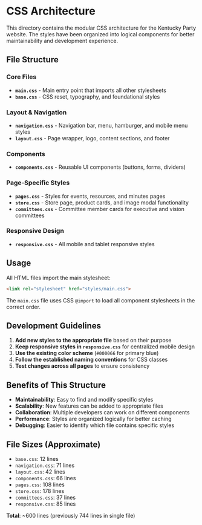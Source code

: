 # CSS Architecture

This directory contains the modular CSS architecture for the Kentucky Party website. The styles have been organized into logical components for better maintainability and development experience.

## File Structure

### Core Files
- **`main.css`** - Main entry point that imports all other stylesheets
- **`base.css`** - CSS reset, typography, and foundational styles

### Layout & Navigation
- **`navigation.css`** - Navigation bar, menu, hamburger, and mobile menu styles
- **`layout.css`** - Page wrapper, logo, content sections, and footer

### Components
- **`components.css`** - Reusable UI components (buttons, forms, dividers)

### Page-Specific Styles
- **`pages.css`** - Styles for events, resources, and minutes pages
- **`store.css`** - Store page, product cards, and image modal functionality
- **`committees.css`** - Committee member cards for executive and vision committees

### Responsive Design
- **`responsive.css`** - All mobile and tablet responsive styles

## Usage

All HTML files import the main stylesheet:
```html
<link rel="stylesheet" href="styles/main.css">
```

The `main.css` file uses CSS `@import` to load all component stylesheets in the correct order.

## Development Guidelines

1. **Add new styles to the appropriate file** based on their purpose
2. **Keep responsive styles in `responsive.css`** for centralized mobile design
3. **Use the existing color scheme** (`#000066` for primary blue)
4. **Follow the established naming conventions** for CSS classes
5. **Test changes across all pages** to ensure consistency

## Benefits of This Structure

- **Maintainability**: Easy to find and modify specific styles
- **Scalability**: New features can be added to appropriate files
- **Collaboration**: Multiple developers can work on different components
- **Performance**: Styles are organized logically for better caching
- **Debugging**: Easier to identify which file contains specific styles

## File Sizes (Approximate)
- `base.css`: 12 lines
- `navigation.css`: 71 lines  
- `layout.css`: 42 lines
- `components.css`: 66 lines
- `pages.css`: 108 lines
- `store.css`: 178 lines
- `committees.css`: 37 lines
- `responsive.css`: 85 lines

**Total**: ~600 lines (previously 744 lines in single file)